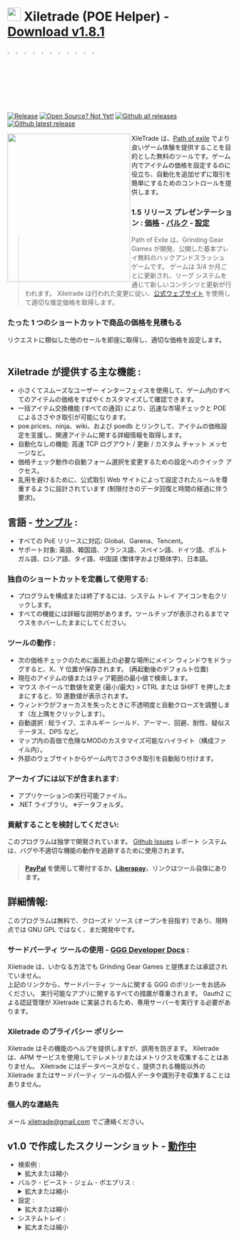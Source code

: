 # <img src="https://i.imgur.com/dhWQgtY.png" width="30" height="30"> Xiletrade (POE Helper) - [Download v1.8.1](https://github.com/maxensas/xiletrade/releases/download/1.8.1/Xiletrade_win-x64.7z)  

[<img width="3%" height="3%" src="https://user-images.githubusercontent.com/62154281/104107842-feae5080-52bf-11eb-8e8f-d8827f1f0334.png">](https://github.com/maxensas/xiletrade)
[<img width="3%" height="3%" src="https://user-images.githubusercontent.com/62154281/104107838-fd7d2380-52bf-11eb-8d47-f949fd7a3b58.png">](https://github.com/maxensas/xiletrade/blob/master/readme/README.kr.md)
[<img width="3%" height="3%" src="https://user-images.githubusercontent.com/62154281/104107835-fd7d2380-52bf-11eb-8e08-614b2610eca4.png">](https://github.com/maxensas/xiletrade/blob/master/readme/README.fr.md)
[<img width="3%" height="3%" src="https://user-images.githubusercontent.com/62154281/104107839-fe15ba00-52bf-11eb-807e-25088a595f33.png">](https://github.com/maxensas/xiletrade/blob/master/readme/README.es.md)
[<img width="3%" height="3%" src="https://user-images.githubusercontent.com/62154281/104107836-fd7d2380-52bf-11eb-8ba2-bcdc04dab8b9.png">](https://github.com/maxensas/xiletrade/blob/master/readme/README.de.md)
[<img width="3%" height="3%" src="https://user-images.githubusercontent.com/62154281/104107833-fce48d00-52bf-11eb-896a-c5671965cb51.png">](https://github.com/maxensas/xiletrade/blob/master/readme/README.pt.md)
[<img width="3%" height="3%" src="https://user-images.githubusercontent.com/62154281/104107837-fd7d2380-52bf-11eb-8df0-091c9d9cc05a.png">](https://github.com/maxensas/xiletrade/blob/master/readme/README.ru.md)
[<img width="3%" height="3%" src="https://user-images.githubusercontent.com/62154281/104107841-feae5080-52bf-11eb-8ca7-1f402cbf6e5e.png">](https://github.com/maxensas/xiletrade/blob/master/readme/README.th.md)
[<img width="3%" height="3%" src="https://user-images.githubusercontent.com/62154281/104107840-fe15ba00-52bf-11eb-939e-d98bba60877d.png">](https://github.com/maxensas/xiletrade/blob/master/readme/README.tw.md)
[<img width="3%" height="3%" src="https://user-images.githubusercontent.com/62154281/104107834-fce48d00-52bf-11eb-8902-02d5a6d457c8.png">](https://github.com/maxensas/xiletrade/blob/master/readme/README.cn.md)
[<img width="3%" height="3%" src="https://user-images.githubusercontent.com/62154281/222918792-06b9c888-bb96-40af-a27c-68b664fe60b5.png">](https://github.com/maxensas/xiletrade/blob/master/readme/README.jp.md)<br>  
[![Release](https://img.shields.io/github/release/maxensas/xiletrade.svg)](https://github.com/maxensas/xiletrade/releases/) 
[![Open Source? Not Yet!](https://badgen.net/badge/Open%20Source%20%3F/not%20yet%20%21/d55a4c?icon=github)](https://github.com/maxensas/xiletrade/tree/master/project) 
[![Github all releases](https://img.shields.io/github/downloads/maxensas/xiletrade/total.svg)](https://GitHub.com/maxensas/xiletrade/releases/) [![Github latest release](https://img.shields.io/github/downloads/maxensas/xiletrade/latest/total.svg)](https://GitHub.com/maxensas/xiletrade/releases/)


<img align="left" width="275" height="332" src="https://user-images.githubusercontent.com/62154281/120824737-04e7e680-c559-11eb-9ef7-1c29038ca131.png">

XileTrade は、[Path of exile](https://www.pathofexile.com/) でより良いゲーム体験を提供することを目的とした無料のツールです。ゲーム内でアイテムの価格を設定するのに役立ち、自動化を追加せずに取引を簡単にするためのコントロールを提供します。
### 1.5 リリース プレゼンテーション : [価格](https://youtu.be/4mP3uOsr8oc) - [バルク](https://youtu.be/6yuLZXTho-A) - [設定](https://youtu.be/libdIjrNM-8)<br>
>Path of Exile は、Grinding Gear Games が開発、公開した基本プレイ無料のハックアンドスラッシュ ゲームです。 ゲームは 3/4 か月ごとに更新され、リーグ システムを通じて新しいコンテンツと更新が行われます。
>Xiletrade は行われた変更に従い、[公式ウェブサイト](https://www.pathofexile.com/trade/) を使用して適切な推定価格を取得します。
### たった 1 つのショートカットで商品の価格を見積もる
リクエストに類似した他のセールを即座に取得し、適切な価格を設定します。<br><br>

## Xiletrade が提供する主な機能 :
* 小さくてスムーズなユーザー インターフェイスを使用して、ゲーム内のすべてのアイテムの価格をすばやくカスタマイズして確認できます。
* 一括アイテム交換機能 (すべての通貨) により、迅速な市場チェックと POE によるささやき取引が可能になります。
* poe.prices、ninja、wiki、および poedb とリンクして、アイテムの価格設定を支援し、関連アイテムに関する詳細情報を取得します。
* 自動化なしの機能: 高速 TCP ログアウト / 更新 / カスタム チャット メッセージなど。
* 価格チェック動作の自動フォーム選択を変更するための設定へのクイック アクセス。
* 乱用を避けるために、公式取引 Web サイトによって設定されたルールを尊重するように設計されています (制限付きのデータ回復と時間の経過に伴う要求)。

## 言語 - [サンプル](https://github.com/maxensas/xiletrade/blob/master/LANGUAGES.md) :
* すべての PoE リリースに対応: Global、Garena、Tencent。
* サポート対象: 英語、韓国語、フランス語、スペイン語、ドイツ語、ポルトガル語、ロシア語、タイ語、中国語 (繁体字および簡体字)、日本語。

### 独自のショートカットを定義して使用する:
* プログラムを構成または終了するには、システム トレイ アイコンを右クリックします。
* すべての機能には詳細な説明があります。ツールチップが表示されるまでマウスをホバーしたままにしてください。

### ツールの動作 :
* 次の価格チェックのために画面上の必要な場所にメイン ウィンドウをドラッグすると、X、Y 位置が保存されます。 (再起動後のデフォルト位置)
* 現在のアイテムの値またはティア範囲の最小値で検索します。
* マウス ホイールで数値を変更 (最小/最大) > CTRL または SHIFT を押したままにすると、10 進数値が表示されます。
* ウィンドウがフォーカスを失ったときに不透明度と自動クローズを調整します（左上隅をクリックします）。
* 自動選択 : 総ライフ、エネルギー シールド、アーマー、回避、耐性、疑似ステータス、DPS など。
* マップ内の高価で危険なMODのカスタマイズ可能なハイライト（構成ファイル内）。
* 外部のウェブサイトからゲーム内でささやき取引を自動貼り付けます。

### アーカイブには以下が含まれます:
* アプリケーションの実行可能ファイル。
* .NET ライブラリ。
※データフォルダ。

### 貢献することを検討してください:
このプログラムは独学で開発されています。 [Github Issues](https://github.com/maxensas/xiletrade/issues) レポート システムは、バグや不適切な機能の動作を追跡するために使用されます。
> #### [PayPal](https://www.paypal.com/donate/?hosted_button_id=48ZSB3UMNAU6J) を使用して寄付するか、[Liberapay](https://en.liberapay.com/Xiletrade/)、リンクはツール自体にあります。

## 詳細情報:
このプログラムは無料で、クローズド ソース (オープンを目指す) であり、現時点では GNU GPL ではなく、まだ開発中です。

### サードパーティ ツールの使用 - [GGG Developer Docs](https://www.pathofexile.com/developer/docs/index#policy) :
Xiletrade は、いかなる方法でも Grinding Gear Games と提携または承認されていません。<br>
上記のリンクから、サードパーティ ツールに関する GGG のポリシーをお読みください。 実行可能なアプリに関するすべての措置が尊重されます。 0auth2 による認証管理が Xiletrade に実装されるため、専用サーバーを実行する必要があります。<br>

### Xiletrade のプライバシー ポリシー
Xiletrade はその機能のヘルプを提供しますが、誤用を防ぎます。 Xiletrade は、APM サービスを使用してテレメトリまたはメトリクスを収集することはありません。
Xiletrade にはデータベースがなく、提供される機能以外の Xiletrade またはサードパーティ ツールの個人データや識別子を収集することはありません。

### 個人的な連絡先
メール [xiletrade@gmail.com](mailto:xiletrade@gmail.com) でご連絡ください。

## v1.0 で作成したスクリーンショット - [動作中](https://github.com/maxensas/xiletrade/blob/master/SCREENSHOTS.md)
* 検索例 :<details><summary>拡大または縮小</summary><img src="https://user-images.githubusercontent.com/62154281/104071582-bfbdc380-5209-11eb-8702-e0488e2deb29.png" width="20%" height="20%"> <img src="https://user-images.githubusercontent.com/62154281/104071669-e8de5400-5209-11eb-8b78-b11148e33ce1.png" width="20%" height="20%"> <img src="https://user-images.githubusercontent.com/62154281/104071722-06132280-520a-11eb-94cf-6dc8a7fc357f.png" width="20%" height="20%"> <img src="https://user-images.githubusercontent.com/62154281/104071773-22af5a80-520a-11eb-8f64-2d44d4267db0.png" width="20%" height="20%"></details>
* バルク - ビースト - ジェム - ポエプリス :<details><summary>拡大または縮小</summary><img src="https://user-images.githubusercontent.com/62154281/104072417-79696400-520b-11eb-884b-4c2ab9687aa1.png" width="20%" height="20%"> <img src="https://user-images.githubusercontent.com/62154281/104072476-9b62e680-520b-11eb-834b-e8ca43e32f3c.png" width="20%" height="20%" align="top"> <img src="https://user-images.githubusercontent.com/62154281/104072512-addd2000-520b-11eb-878c-a9022ab55f26.png" width="20%" height="20%" align="top"> <img src="https://user-images.githubusercontent.com/62154281/104073427-f39ae800-520d-11eb-9266-24a44f6e9708.png" width="20%" height="20%" align="top"></details>
* 設定 :<details><summary>拡大または縮小</summary><img src="https://user-images.githubusercontent.com/62154281/104072131-d6b0e580-520a-11eb-97fe-6b917e9d5bb6.png" width="20%" height="20%"> <img src="https://user-images.githubusercontent.com/62154281/104072169-f7793b00-520a-11eb-8417-02b2d4185463.png" width="20%" height="20%"> <img src="https://user-images.githubusercontent.com/62154281/104072213-0e1f9200-520b-11eb-8c13-bab34c9a807a.png" width="20%" height="20%"> </details>
* システムトレイ :<details><summary>拡大または縮小</summary><img src="https://user-images.githubusercontent.com/62154281/104071973-7c178980-520a-11eb-8669-0527c3925b9e.png" width="30%" height="30%"></details>
